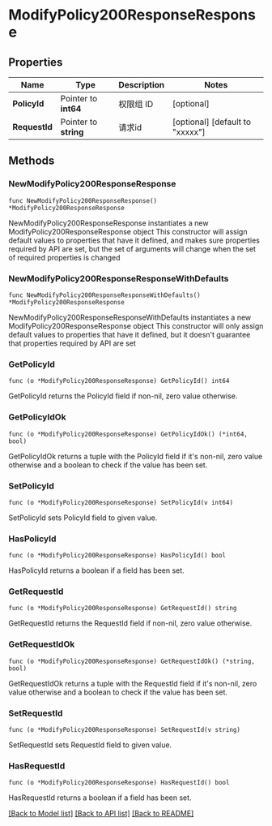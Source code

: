 # ModifyPolicy200ResponseResponse

## Properties

Name | Type | Description | Notes
------------ | ------------- | ------------- | -------------
**PolicyId** | Pointer to **int64** | 权限组 ID | [optional] 
**RequestId** | Pointer to **string** | 请求id | [optional] [default to "xxxxx"]

## Methods

### NewModifyPolicy200ResponseResponse

`func NewModifyPolicy200ResponseResponse() *ModifyPolicy200ResponseResponse`

NewModifyPolicy200ResponseResponse instantiates a new ModifyPolicy200ResponseResponse object
This constructor will assign default values to properties that have it defined,
and makes sure properties required by API are set, but the set of arguments
will change when the set of required properties is changed

### NewModifyPolicy200ResponseResponseWithDefaults

`func NewModifyPolicy200ResponseResponseWithDefaults() *ModifyPolicy200ResponseResponse`

NewModifyPolicy200ResponseResponseWithDefaults instantiates a new ModifyPolicy200ResponseResponse object
This constructor will only assign default values to properties that have it defined,
but it doesn't guarantee that properties required by API are set

### GetPolicyId

`func (o *ModifyPolicy200ResponseResponse) GetPolicyId() int64`

GetPolicyId returns the PolicyId field if non-nil, zero value otherwise.

### GetPolicyIdOk

`func (o *ModifyPolicy200ResponseResponse) GetPolicyIdOk() (*int64, bool)`

GetPolicyIdOk returns a tuple with the PolicyId field if it's non-nil, zero value otherwise
and a boolean to check if the value has been set.

### SetPolicyId

`func (o *ModifyPolicy200ResponseResponse) SetPolicyId(v int64)`

SetPolicyId sets PolicyId field to given value.

### HasPolicyId

`func (o *ModifyPolicy200ResponseResponse) HasPolicyId() bool`

HasPolicyId returns a boolean if a field has been set.

### GetRequestId

`func (o *ModifyPolicy200ResponseResponse) GetRequestId() string`

GetRequestId returns the RequestId field if non-nil, zero value otherwise.

### GetRequestIdOk

`func (o *ModifyPolicy200ResponseResponse) GetRequestIdOk() (*string, bool)`

GetRequestIdOk returns a tuple with the RequestId field if it's non-nil, zero value otherwise
and a boolean to check if the value has been set.

### SetRequestId

`func (o *ModifyPolicy200ResponseResponse) SetRequestId(v string)`

SetRequestId sets RequestId field to given value.

### HasRequestId

`func (o *ModifyPolicy200ResponseResponse) HasRequestId() bool`

HasRequestId returns a boolean if a field has been set.


[[Back to Model list]](../README.md#documentation-for-models) [[Back to API list]](../README.md#documentation-for-api-endpoints) [[Back to README]](../README.md)


